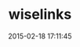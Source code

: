 ---
layout: post
title:  "wiselinks"
repo:   "igor-alexandrov/wiselinks"
date:   2015-02-18 17:11:45
gemurl: http://github.com/igor-alexandrov/wiselinks
---